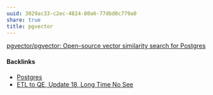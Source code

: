 ```yaml
---
uuid: 3029ac33-c2ec-4824-80a6-77dbd0c779a0
share: true
title: pgvector
---
```

[pgvector/pgvector: Open-source vector similarity search for Postgres](https://github.com/pgvector/pgvector)


#### Backlinks

* [Postgres](/5d70cd64-3134-4b62-8879-12f1f8bb4afe)
* [ETL to QE, Update 18, Long Time No See](/07184fda-87ef-4fa9-9c6e-1c4382f6fabc)